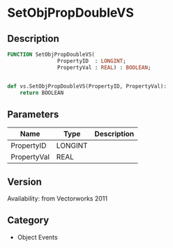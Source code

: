 # SetObjPropDoubleVS

## Description
```pascal
FUNCTION SetObjPropDoubleVS(
				PropertyID  : LONGINT;
				PropertyVal : REAL) : BOOLEAN;
```

```python

def vs.SetObjPropDoubleVS(PropertyID, PropertyVal):
    return BOOLEAN
```

## Parameters
|Name|Type|Description|
|---|---|---|
|PropertyID|LONGINT||
|PropertyVal|REAL||

## Version
Availability: from Vectorworks 2011
## Category
* Object Events

